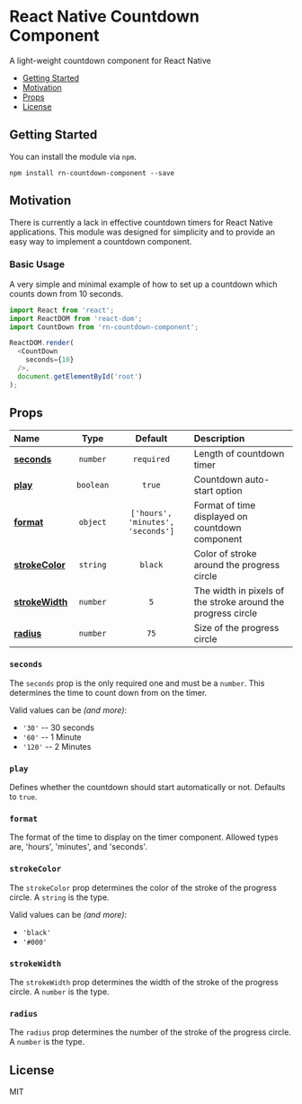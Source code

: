 # React Native Countdown Component 
A light-weight countdown component for React Native

* [Getting Started](#getting-started)
* [Motivation](#motivation)
* [Props](#props)
* [License](#license)

## Getting Started

You can install the module via `npm`.

```
npm install rn-countdown-component --save
```

## Motivation

There is currently a lack in effective countdown timers for React Native applications. This module was designed for simplicity and to provide an easy way to implement a countdown component.

### Basic Usage
A very simple and minimal example of how to set up a countdown which counts down from 10 seconds.
```js
import React from 'react';
import ReactDOM from 'react-dom';
import CountDown from 'rn-countdown-component';

ReactDOM.render(
  <CountDown
    seconds={10}
  />,
  document.getElementById('root')
);
```

## Props

|Name|Type|Default|Description|
|:--|:--:|:-----:|:----------|
|[**seconds**](#seconds)|`number`|`required`|Length of countdown timer|
|[**play**](#play)|`boolean`|`true`|Countdown auto-start option|
|[**format**](#format)|`object`|`['hours', 'minutes', 'seconds']`|Format of time displayed on countdown component|
|[**strokeColor**](#strokeColor)|`string`|`black`|Color of stroke around the progress circle|
|[**strokeWidth**](#strokeWidth) |`number`|`5`|The width in pixels of the stroke around the progress circle|
|[**radius**](#radius)|`number`|`75`|Size of the progress circle|

### `seconds`
The `seconds` prop is the only required one and must be a `number`. This determines the time to count down from on the timer.

Valid values can be _(and more)_:
* `'30'` -- 30 seconds
* `'60'` -- 1 Minute
* `'120'` -- 2 Minutes

### `play`
Defines whether the countdown should start automatically or not. Defaults to `true`.

### `format`
The format of the time to display on the timer component. Allowed types are, 'hours', 'minutes', and 'seconds'.

### `strokeColor`
The `strokeColor` prop determines the color of the stroke of the progress circle. A `string` is the type.

Valid values can be _(and more)_:
* `'black'`
* `'#000'`

### `strokeWidth`
The `strokeWidth` prop determines the width of the stroke of the progress circle. A `number` is the type.

### `radius`
The `radius` prop determines the number of the stroke of the progress circle. A `number` is the type.

## License

MIT

[npm]: https://img.shields.io/npm/v/react-countdown-now.svg
[npm-url]: https://npmjs.com/package/react-countdown-now
